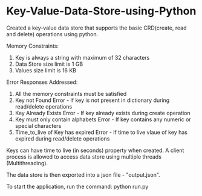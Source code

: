 # Key-Value-Data-Store-using-Python

Created a key-value data store that supports the basic CRD(create, read and delete) operations using python. 

Memory Constraints:
1) Key is always a string with maximum of 32 characters
2) Data Store size limit is 1 GB
3) Values size limit is 16 KB

Error Responses Addressed:
1) All the memory constraints must be satisfied
2) Key not Found Error - If key is not present in dictionary during read/delete operations
3) Key Already Exists Error - If key already exists during create operation
4) Key must only contain alphabets Error - If key contains any numeric or special characters
5) Time_to_live of Key has expired Error - If time to live vlaue of key has expired during read/delete operations

Keys can have time to live (in seconds) property when created.
A client process is allowed to access data store using multiple threads (Multithreading).

The data store is then exported into a json file - "output.json".

To start the application, run the command: python run.py
